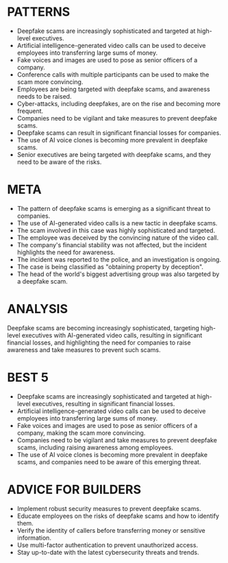 # PATTERNS
* Deepfake scams are increasingly sophisticated and targeted at high-level executives.
* Artificial intelligence-generated video calls can be used to deceive employees into transferring large sums of money.
* Fake voices and images are used to pose as senior officers of a company.
* Conference calls with multiple participants can be used to make the scam more convincing.
* Employees are being targeted with deepfake scams, and awareness needs to be raised.
* Cyber-attacks, including deepfakes, are on the rise and becoming more frequent.
* Companies need to be vigilant and take measures to prevent deepfake scams.
* Deepfake scams can result in significant financial losses for companies.
* The use of AI voice clones is becoming more prevalent in deepfake scams.
* Senior executives are being targeted with deepfake scams, and they need to be aware of the risks.

# META
* The pattern of deepfake scams is emerging as a significant threat to companies.
* The use of AI-generated video calls is a new tactic in deepfake scams.
* The scam involved in this case was highly sophisticated and targeted.
* The employee was deceived by the convincing nature of the video call.
* The company's financial stability was not affected, but the incident highlights the need for awareness.
* The incident was reported to the police, and an investigation is ongoing.
* The case is being classified as "obtaining property by deception".
* The head of the world's biggest advertising group was also targeted by a deepfake scam.

# ANALYSIS
Deepfake scams are becoming increasingly sophisticated, targeting high-level executives with AI-generated video calls, resulting in significant financial losses, and highlighting the need for companies to raise awareness and take measures to prevent such scams.

# BEST 5
* Deepfake scams are increasingly sophisticated and targeted at high-level executives, resulting in significant financial losses.
* Artificial intelligence-generated video calls can be used to deceive employees into transferring large sums of money.
* Fake voices and images are used to pose as senior officers of a company, making the scam more convincing.
* Companies need to be vigilant and take measures to prevent deepfake scams, including raising awareness among employees.
* The use of AI voice clones is becoming more prevalent in deepfake scams, and companies need to be aware of this emerging threat.

# ADVICE FOR BUILDERS
* Implement robust security measures to prevent deepfake scams.
* Educate employees on the risks of deepfake scams and how to identify them.
* Verify the identity of callers before transferring money or sensitive information.
* Use multi-factor authentication to prevent unauthorized access.
* Stay up-to-date with the latest cybersecurity threats and trends.
